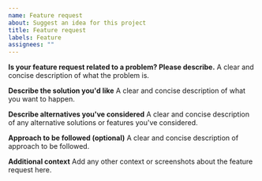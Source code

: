 ```yaml
---
name: Feature request
about: Suggest an idea for this project
title: Feature request
labels: Feature
assignees: ""
---
```


**Is your feature request related to a problem? Please describe.**
A clear and concise description of what the problem is.

**Describe the solution you'd like**
A clear and concise description of what you want to happen.

**Describe alternatives you've considered**
A clear and concise description of any alternative solutions or features you've considered.

**Approach to be followed (optional)**
A clear and concise description of approach to be followed.

**Additional context**
Add any other context or screenshots about the feature request here.

